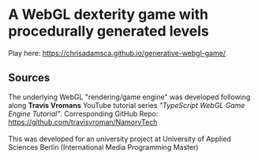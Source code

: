 # A WebGL dexterity game with procedurally generated levels

Play here: https://chrisadamsca.github.io/generative-webgl-game/

## Sources
The underlying WebGL "rendering/game engine" was developed following along **Travis Vromans** YouTube tutorial series *"TypeScript WebGL Game Engine Tutorial"*. 
Corresponding GitHub Repo: https://github.com/travisvroman/NamorvTech  
<br>
This was developed for an university project at University of Applied Sciences Berlin (International Media Programming Master)
